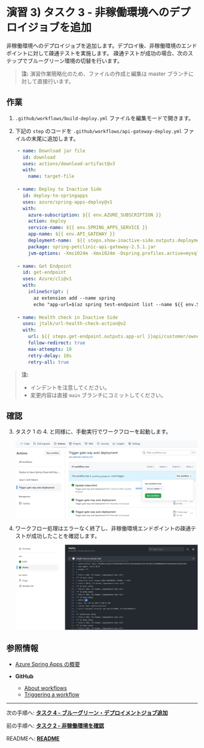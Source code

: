 # 演習 3) タスク 3 - 非稼働環境へのデプロイジョブを追加
非稼働環境へのデプロイジョブを追加します。デプロイ後、非稼働環境のエンドポイントに対して疎通テストを実施します。
疎通テストが成功の場合、次のステップでブルーグリーン環境の切替を行います。

> **注:** 演習作業簡略化のため、ファイルの作成と編集は master ブランチに対して直接行います。

## 作業
1. `.github/workflows/build-deploy.yml` ファイルを編集モードで開きます。

2. 下記の `step` のコードを `.github/workflows/api-gateway-deploy.yml` ファイルの末尾に追加します。


```yaml
    - name: Download jar file
      id: download
      uses: actions/download-artifact@v3
      with:
        name: target-file
          
    - name: Deploy to Inactive Side
      id: deploy-to-springapps
      uses: azure/spring-apps-deploy@v1
      with:
        azure-subscription: ${{ env.AZURE_SUBSCRIPTION }}
        action: deploy
        service-name: ${{ env.SPRING_APPS_SERVICE }}
        app-name: ${{ env.API_GATEWAY }}
        deployment-name:  ${{ steps.show-inactive-side.outputs.deployment-name }}
        package: spring-petclinic-api-gateway-2.5.1.jar
        jvm-options: -Xms1024m -Xmx1024m -Dspring.profiles.active=mysql,azure

    - name: Get Endpoint
      id: get-endpoint     
      uses: Azure/cli@v1
      with:
        inlineScript: |
          az extension add --name spring
          echo "app-url=$(az spring test-endpoint list --name ${{ env.SPRING_APPS_SERVICE }} -g ${{ env.RESOURCE_GROUP }} --app ${{ env.API_GATEWAY }} -d  ${{ steps.show-inactive-side.outputs.deployment-name }} --query "[primaryTestEndpoint]" --output tsv)" >> $GITHUB_OUTPUT      

    - name: Health check in Inactive Side
      uses: jtalk/url-health-check-action@v2
      with:
        url: ${{ steps.get-endpoint.outputs.app-url }}api/customer/owners
        follow-redirect: true
        max-attempts: 10
        retry-delay: 10s
        retry-all: true
```
> **注:**  
> - インデントを注意してください。  
> -  変更内容は直接 `main` ブランチにコミットしてください。


## 確認
3. タスク 1 の 4. と同様に、手動実行でワークフローを起動します。
  
    <img src="../images/PP3-02-run-flow-manually.png" width="700">

4. ワークフロー処理はエラーなく終了し、非稼働環境エンドポイントの疎通テストが成功したことを確認します。

    <img src="../images/PP3-03-view-flow-details.png" width="700">

## 参照情報
- <a href="https://learn.microsoft.com/ja-jp/azure/spring-apps/overview" target="_blank">Azure Spring Apps の概要</a>

- **GitHub**

    - <a href="https://docs.github.com/en/actions/using-workflows/about-workflows" target="_blank">About workflows</a>
    - <a href="https://docs.github.com/en/actions/using-workflows/triggering-a-workflow" target="_blank">Triggering a workflow</a>
    
---
次の手順へ: [**タスク 4 - ブルーグリーン・デプロイメントジョブ追加**](P3-04.md)

前の手順へ: [**タスク 2 - 非稼働環境を確認**](P3-02.md)

READMEへ: [**README**](../README.md#%E6%93%8D%E4%BD%9C%E6%89%8B%E9%A0%86)
